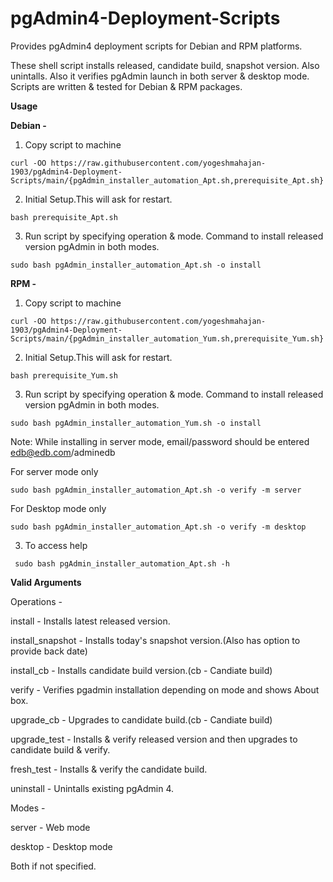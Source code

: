 # pgAdmin4-Deployment-Scripts
Provides pgAdmin4 deployment scripts for Debian and RPM platforms. 

These shell script installs released, candidate build, snapshot version. Also unintalls.
Also it verifies pgAdmin launch in both server & desktop mode.
Scripts are written & tested for Debian & RPM packages.

**Usage**

**Debian -**

1. Copy script to machine
```
curl -OO https://raw.githubusercontent.com/yogeshmahajan-1903/pgAdmin4-Deployment-Scripts/main/{pgAdmin_installer_automation_Apt.sh,prerequisite_Apt.sh}
```

2. Initial Setup.This will ask for restart.
```
bash prerequisite_Apt.sh
```

3. Run script by specifying operation & mode. Command to install released version pgAdmin in both modes.
```
sudo bash pgAdmin_installer_automation_Apt.sh -o install
````


**RPM -**

1. Copy script to machine
```
curl -OO https://raw.githubusercontent.com/yogeshmahajan-1903/pgAdmin4-Deployment-Scripts/main/{pgAdmin_installer_automation_Yum.sh,prerequisite_Yum.sh}
```

2. Initial Setup.This will ask for restart.
```
bash prerequisite_Yum.sh
```

3. Run script by specifying operation & mode. Command to install released version pgAdmin in both modes.
```
sudo bash pgAdmin_installer_automation_Yum.sh -o install
````

Note: While installing in server mode, email/password should be entered edb@edb.com/adminedb

  For server mode only
  ```
  sudo bash pgAdmin_installer_automation_Apt.sh -o verify -m server
  ```

  For Desktop mode only
  ```
  sudo bash pgAdmin_installer_automation_Apt.sh -o verify -m desktop
  ````

3. To access  help 
 ```
  sudo bash pgAdmin_installer_automation_Apt.sh -h
  ````

**Valid Arguments** 

Operations -

install - Installs latest released version.

install_snapshot - Installs today's snapshot version.(Also has option to provide back date)

install_cb -  Installs candidate build version.(cb - Candiate build)

verify - Verifies pgadmin installation depending on mode and shows About box.

upgrade_cb - Upgrades to candidate build.(cb - Candiate build)

upgrade_test - Installs & verify released version and then upgrades to candidate build & verify.

fresh_test - Installs & verify the candidate build.

uninstall - Unintalls existing pgAdmin 4.

Modes -

  server - Web mode

  desktop - Desktop mode

  Both if not specified.
